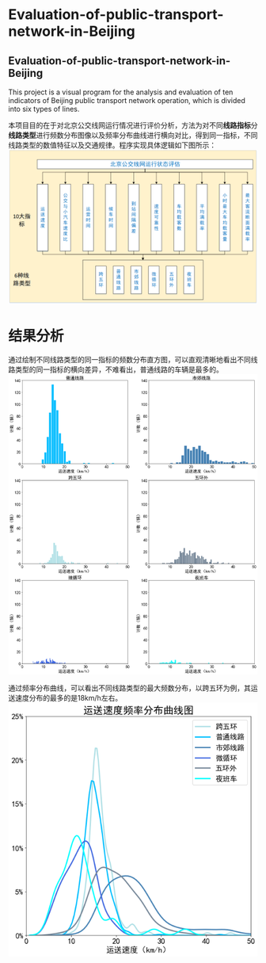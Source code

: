 # Evaluation-of-public-transport-network-in-Beijing
## Evaluation-of-public-transport-network-in-Beijing
This project is a visual program for the analysis and evaluation of ten indicators of Beijing public transport network operation, which is divided into six types of lines.

本项目目的在于对北京公交线网运行情况进行评价分析，方法为对不同**线路指标**分**线路类型**进行频数分布图像以及频率分布曲线进行横向对比，得到同一指标，不同线路类型的数值特征以及交通规律。程序实现具体逻辑如下图所示：
![](./images/逻辑图2.png)

# 结果分析
通过绘制不同线路类型的同一指标的频数分布直方图，可以直观清晰地看出不同线路类型的同一指标的横向差异，不难看出，普通线路的车辆是最多的。
![](./images/运送速度.png)



通过频率分布曲线，可以看出不同线路类型的最大频数分布，以跨五环为例，其运送速度分布的最多的是18km/h左右。
![](./images/运送速度-频率.png)


